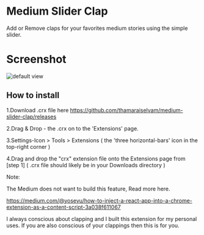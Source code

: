 # Medium Slider Clap
Add or Remove claps for your favorites medium stories using the simple slider.

# Screenshot

![default view](https://user-images.githubusercontent.com/6559664/46852557-0baa1400-ce19-11e8-977c-765517c66b2e.png)


## How to install
1.Download .crx file here 
https://github.com/thamaraiselvam/medium-slider-clap/releases

2.Drag & Drop - the .crx on to the 'Extensions' page.

3.Settings-Icon > Tools > Extensions
( the 'three horizontal-bars' icon in the top-right corner )

4.Drag and drop the "crx" extension file onto the Extensions page from [step 1]
( .crx file should likely be in your Downloads directory )


Note:

The Medium does not want to build this feature, Read more here.

https://medium.com/@yosevu/how-to-inject-a-react-app-into-a-chrome-extension-as-a-content-script-3a038f611067

I always conscious about clapping and I built this extension for my personal uses. If you are also conscious of your clappings then this is for you.
